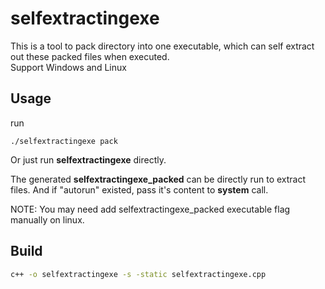 # selfextractingexe

This is a tool to pack directory into one executable, which can self extract out these packed files when executed.  
Support Windows and Linux

## Usage

run 
```
./selfextractingexe pack
```
Or just run **selfextractingexe** directly.

The generated **selfextractingexe_packed** can be directly run to extract files. And if "autorun" existed, pass it's content to **system** call. 

NOTE: You may need add selfextractingexe_packed executable flag manually on linux.  

## Build

```sh
c++ -o selfextractingexe -s -static selfextractingexe.cpp
```